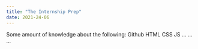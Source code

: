 ```yaml
---
title: "The Internship Prep"
date: 2021-24-06
---
```



Some amount of knowledge about the following:
Github
HTML
CSS
JS
...
...
...
